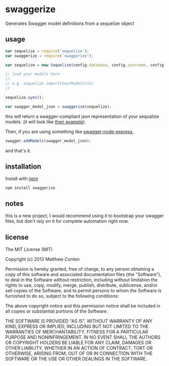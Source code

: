 swaggerize
===========

Generates Swagger model definitions from a sequelize object

usage
---

```js
var sequelize = require('sequelize');
var swaggerize = require('swaggerize');

var sequelize = new Sequelize(config.database, config.username, config.password, config.options);

// load your models here
//
// e.g. sequelize.import(UserModelFile)
//

sequelize.sync();

var swagger_model_json = swaggerize(sequelize);
```


this will return a swagger-compliant json representation of your sequalize models. (it will look like [their example](https://github.com/wordnik/swagger-node-express/blob/master/Apps/petstore/models.js)).

Then, if you are using something like [swagger-node-express](https://github.com/wordnik/swagger-node-express),

```js
swagger.addModels(swagger_model_json);
```

and that's it.

installation
--

Install with [npm](https://npmjs.org/package/sequelize-swagger)

`npm install swaggerize`

notes
--

this is a new project, I would recommend using it to bootstrap your swagger files, but don't rely on it for complete automation right now.

license
-- 

The MIT License (MIT)

Copyright (c) 2013 Matthew Conlen

Permission is hereby granted, free of charge, to any person obtaining a copy of this software and associated documentation files (the "Software"), to deal in the Software without restriction, including without limitation the rights to use, copy, modify, merge, publish, distribute, sublicense, and/or sell copies of the Software, and to permit persons to whom the Software is furnished to do so, subject to the following conditions:

The above copyright notice and this permission notice shall be included in all copies or substantial portions of the Software.

THE SOFTWARE IS PROVIDED "AS IS", WITHOUT WARRANTY OF ANY KIND, EXPRESS OR IMPLIED, INCLUDING BUT NOT LIMITED TO THE WARRANTIES OF MERCHANTABILITY, FITNESS FOR A PARTICULAR PURPOSE AND NONINFRINGEMENT. IN NO EVENT SHALL THE AUTHORS OR COPYRIGHT HOLDERS BE LIABLE FOR ANY CLAIM, DAMAGES OR OTHER LIABILITY, WHETHER IN AN ACTION OF CONTRACT, TORT OR OTHERWISE, ARISING FROM, OUT OF OR IN CONNECTION WITH THE SOFTWARE OR THE USE OR OTHER DEALINGS IN THE SOFTWARE.
